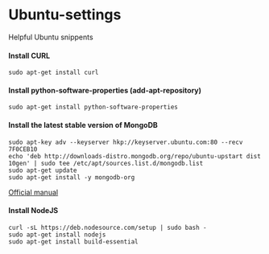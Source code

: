 # Ubuntu-settings
Helpful Ubuntu snippents

#### Install CURL
```shell
sudo apt-get install curl
```

#### Install python-software-properties (add-apt-repository)
```shell
sudo apt-get install python-software-properties
```

#### Install the latest stable version of MongoDB
```shell
sudo apt-key adv --keyserver hkp://keyserver.ubuntu.com:80 --recv 7F0CEB10
echo 'deb http://downloads-distro.mongodb.org/repo/ubuntu-upstart dist 10gen' | sudo tee /etc/apt/sources.list.d/mongodb.list
sudo apt-get update
sudo apt-get install -y mongodb-org
```
[Official manual](http://docs.mongodb.org/manual/tutorial/install-mongodb-on-ubuntu/)

#### Install NodeJS
```shell
curl -sL https://deb.nodesource.com/setup | sudo bash -
sudo apt-get install nodejs
sudo apt-get install build-essential
```
